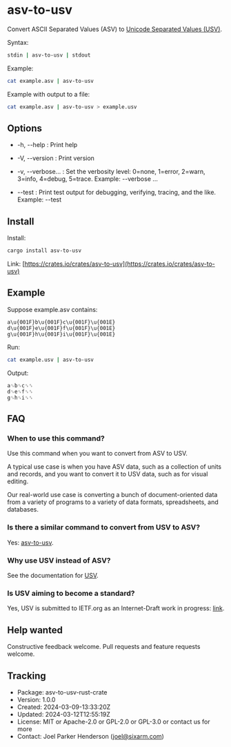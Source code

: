 # asv-to-usv

Convert ASCII Separated Values (ASV) to [Unicode Separated Values (USV)](https://github.com/sixarm/usv).

Syntax:

```sh
stdin | asv-to-usv | stdout
```

Example:

```sh
cat example.asv | asv-to-usv
```

Example with output to a file:

```sh
cat example.asv | asv-to-usv > example.usv
```

## Options

* -h, --help : Print help

* -V, --version : Print version

* -v, --verbose... : Set the verbosity level: 0=none, 1=error, 2=warn, 3=info, 4=debug, 5=trace. Example: --verbose …

* --test : Print test output for debugging, verifying, tracing, and the like. Example: --test


## Install

Install:

```sh
cargo install asv-to-usv
```

Link: [https://crates.io/crates/asv-to-usv](https://crates.io/crates/asv-to-usv)


## Example

Suppose example.asv contains:

```usv
a\u{001F}b\u{001F}c\u{001F}\u{001E}
d\u{001F}e\u{001F}f\u{001F}\u{001E}
g\u{001F}h\u{001F}i\u{001F}\u{001E}
```

Run:

```sh
cat example.usv | asv-to-usv
```

Output:

```asv
a␟b␟c␟␞
d␟e␟f␟␞
g␟h␟i␟␞
```

## FAQ

### When to use this command?

Use this command when you want to convert from ASV to USV.

A typical use case is when you have ASV data, such as a collection of units and
records, and you want to convert it to USV data, such as for visual editing.

Our real-world use case is converting a bunch of document-oriented data from a
variety of programs to a variety of data formats, spreadsheets, and databases.

### Is there a similar command to convert from USV to ASV?

Yes: [asv-to-usv](https://crates.io/crates/usv-to-asv).

### Why use USV instead of ASV?

See the documentation for [USV](https://github.com/sixarm/usv).

### Is USV aiming to become a standard?

Yes, USV is submitted to IETF.org as an Internet-Draft work in progress:
[link](https://datatracker.ietf.org/doc/draft-unicode-separated-values/).

## Help wanted

Constructive feedback welcome. Pull requests and feature requests welcome.

## Tracking

* Package: asv-to-usv-rust-crate
* Version: 1.0.0
* Created: 2024-03-09-13:33:20Z
* Updated: 2024-03-12T12:55:19Z
* License: MIT or Apache-2.0 or GPL-2.0 or GPL-3.0 or contact us for more
* Contact: Joel Parker Henderson (joel@sixarm.com)
